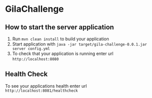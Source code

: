 # GilaChallenge

How to start the server application
---

1. Run `mvn clean install` to build your application
1. Start application with `java -jar target/gila-challenge-0.0.1.jar server config.yml`
1. To check that your application is running enter url `http://localhost:8080`

Health Check
---

To see your applications health enter url `http://localhost:8081/healthcheck`
